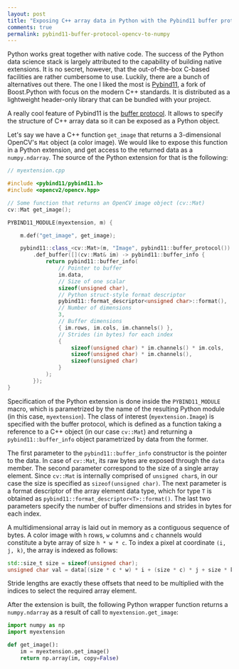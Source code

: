 ```yaml
---
layout: post
title: "Exposing C++ array data in Python with the Pybind11 buffer protocol"
comments: true
permalink: pybind11-buffer-protocol-opencv-to-numpy
---
```


Python works great together with native code. The success of the Python data science stack is largely attributed to the capability of building native extensions. It is no secret, however, that the out-of-the-box C-based facilities are rather cumbersome to use. Luckily, there are a bunch of alternatives out there. The one I liked the most is [Pybind11](http://pybind11.readthedocs.io/), a fork of Boost.Python with focus on the modern C++ standards. It is distributed as a lightweight header-only library that can be bundled with your project.

A really cool feature of Pybind11 is the [buffer protocol](http://pybind11.readthedocs.io/en/stable/advanced/pycpp/numpy.html). It allows to specify the structure of C++ array data so it can be exposed as a Python object.

Let's say we have a C++ function `get_image` that returns a 3-dimensional OpenCV's `Mat` object (a color image). We would like to expose this function in a Python extension, and get access to the returned data as a `numpy.ndarray`. The source of the Python extension for that is the following:

```c++
// myextension.cpp

#include <pybind11/pybind11.h>
#include <opencv2/opencv.hpp>

// Some function that returns an OpenCV image object (cv::Mat)
cv::Mat get_image();

PYBIND11_MODULE(myextension, m) {

    m.def("get_image", get_image);

    pybind11::class_<cv::Mat>(m, "Image", pybind11::buffer_protocol())
        .def_buffer([](cv::Mat& im) -> pybind11::buffer_info {
            return pybind11::buffer_info(
                // Pointer to buffer
                im.data,
                // Size of one scalar
                sizeof(unsigned char),
                // Python struct-style format descriptor
                pybind11::format_descriptor<unsigned char>::format(),
                // Number of dimensions
                3,
                // Buffer dimensions
                { im.rows, im.cols, im.channels() },
                // Strides (in bytes) for each index
                {
                    sizeof(unsigned char) * im.channels() * im.cols,
                    sizeof(unsigned char) * im.channels(),
                    sizeof(unsigned char)
                }
            );
        });
}
```

Specification of the Python extension is done inside the `PYBIND11_MODULE` macro, which is parametrized by the name of the resulting Python module (in this case, `myextension`). The class of interest (`myextension.Image`) is specified with the buffer protocol, which is defined as a function taking a reference to a C++ object (in our case `cv::Mat`) and returning a `pybind11::buffer_info` object parametrized by data from the former.

The first parameter to the `pybind11::buffer_info` constructor is the pointer to the data. In case of `cv::Mat`, its raw bytes are exposed through the `data` member. The second parameter correspond to the size of a single array element. Since `cv::Mat` is internally comprised of `unsigned char`s, in our case the size is specified as `sizeof(unsigned char)`. The next parameter is a format descriptor of the array element data type, which for type `T` is obtained as `pybind11::format_descriptor<T>::format()`. The last two parameters specify the number of buffer dimensions and strides in bytes for each index.

A multidimensional array is laid out in memory as a contiguous sequence of bytes. A color image with `h` rows, `w` columns and `c` channels would constitute a byte array of size `h * w * c`. To index a pixel at coordinate `(i, j, k)`, the array is indexed as follows:

```c++
std::size_t size = sizeof(unsigned char);
unsigned char val = data[(size * c * w) * i + (size * c) * j + size * k];
```
Stride lengths are exactly these offsets that need to be multiplied with the indices to select the required array element.

After the extension is built, the following Python wrapper function returns a `numpy.ndarray` as a result of call to `myextension.get_image`:

```python
import numpy as np
import myextension

def get_image():
    im = myextension.get_image()
    return np.array(im, copy=False)
```
